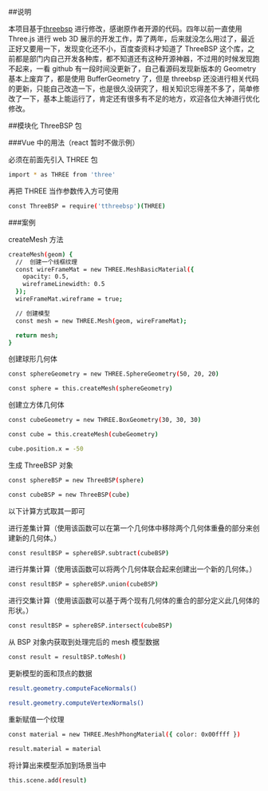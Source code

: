 ##说明

本项目基于[threebsp](https://github.com/fox19920726/threebsp) 进行修改，感谢原作者开源的代码。四年以前一直使用 Three.js 进行 web 3D 展示的开发工作，弄了两年，后来就没怎么用过了，最近正好又要用一下，发现变化还不小，百度查资料才知道了 ThreeBSP 这个库，之前都是部门内自己开发各种库，都不知道还有这种开源神器，不过用的时候发现跑不起来，一看 github 有一段时间没更新了，自己看源码发现新版本的 Geometry 基本上废弃了，都是使用 BufferGeometry 了，但是 threebsp 还没进行相关代码的更新，只能自己改造一下，也是很久没研究了，相关知识忘得差不多了，简单修改了一下，基本上能运行了，肯定还有很多有不足的地方，欢迎各位大神进行优化修改。

##模块化 ThreeBSP 包

###Vue 中的用法（react 暂时不做示例）

必须在前面先引入 THREE 包

```sh
import * as THREE from 'three'
```

再把 THREE 当作参数传入方可使用

```sh
const ThreeBSP = require('tthreebsp')(THREE)
```

###案例

createMesh 方法

```sh
createMesh(geom) {
  //  创建一个线框纹理
  const wireFrameMat = new THREE.MeshBasicMaterial({
    opacity: 0.5,
    wireframeLinewidth: 0.5
  });
  wireFrameMat.wireframe = true;

  // 创建模型
  const mesh = new THREE.Mesh(geom, wireFrameMat);

  return mesh;
}
```

创建球形几何体

```sh
const sphereGeometry = new THREE.SphereGeometry(50, 20, 20)

const sphere = this.createMesh(sphereGeometry)
```

创建立方体几何体

```sh
const cubeGeometry = new THREE.BoxGeometry(30, 30, 30)

const cube = this.createMesh(cubeGeometry)

cube.position.x = -50
```

生成 ThreeBSP 对象

```sh
const sphereBSP = new ThreeBSP(sphere)

const cubeBSP = new ThreeBSP(cube)
```

以下计算方式取其一即可

进行差集计算（使用该函数可以在第一个几何体中移除两个几何体重叠的部分来创建新的几何体。）

```sh
const resultBSP = sphereBSP.subtract(cubeBSP)
```

进行并集计算（使用该函数可以将两个几何体联合起来创建出一个新的几何体。）

```sh
const resultBSP = sphereBSP.union(cubeBSP)
```

进行交集计算（使用该函数可以基于两个现有几何体的重合的部分定义此几何体的形状。）

```sh
const resultBSP = sphereBSP.intersect(cubeBSP)
```

从 BSP 对象内获取到处理完后的 mesh 模型数据

```sh
const result = resultBSP.toMesh()
```

更新模型的面和顶点的数据

```sh
result.geometry.computeFaceNormals()

result.geometry.computeVertexNormals()
```

重新赋值一个纹理

```sh
const material = new THREE.MeshPhongMaterial({ color: 0x00ffff })

result.material = material
```

将计算出来模型添加到场景当中

```sh
this.scene.add(result)
```
